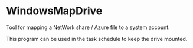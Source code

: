 # WindowsMapDrive

Tool for mapping a NetWork share / Azure file to a system account.

This program can be used in the task schedule to keep the drive mounted.
